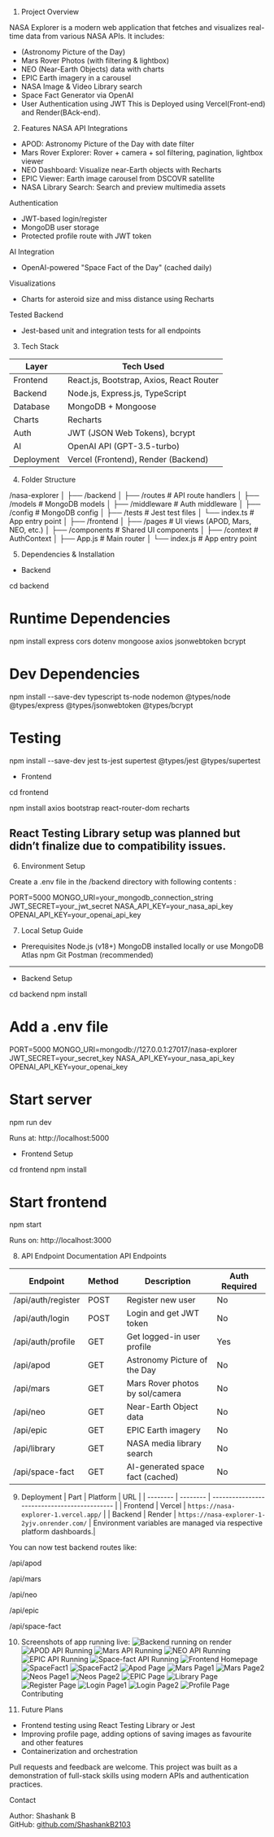 1. Project Overview

NASA Explorer is a modern web application that fetches and visualizes real-time data from various NASA APIs. It includes:
-  (Astronomy Picture of the Day)
- Mars Rover Photos (with filtering & lightbox)
- NEO (Near-Earth Objects) data with charts
- EPIC Earth imagery in a carousel
- NASA Image & Video Library search
- Space Fact Generator via OpenAI
- User Authentication using JWT
This is Deployed using Vercel(Front-end) and Render(BAck-end).

2. Features
NASA API Integrations
- APOD: Astronomy Picture of the Day with date filter
- Mars Rover Explorer: Rover + camera + sol filtering, pagination, lightbox viewer
- NEO Dashboard: Visualize near-Earth objects with Recharts
- EPIC Viewer: Earth image carousel from DSCOVR satellite
- NASA Library Search: Search and preview multimedia assets

Authentication
- JWT-based login/register
- MongoDB user storage
- Protected profile route with JWT token

AI Integration
- OpenAI-powered "Space Fact of the Day" (cached daily)

Visualizations
- Charts for asteroid size and miss distance using Recharts

Tested Backend
- Jest-based unit and integration tests for all endpoints

3. Tech Stack

| Layer       | Tech Used                                  |
|-------------|---------------------------------------------|
| Frontend    | React.js, Bootstrap, Axios, React Router    |
| Backend     | Node.js, Express.js, TypeScript             |
| Database    | MongoDB + Mongoose                          |
| Charts      | Recharts                                    |
| Auth        | JWT (JSON Web Tokens), bcrypt               |
| AI          | OpenAI API (GPT-3.5-turbo)                  |
| Deployment  | Vercel (Frontend), Render (Backend)         |


4. Folder Structure

/nasa-explorer
│
├── /backend
│   ├── /routes            # API route handlers
│   ├── /models            # MongoDB models
│   ├── /middleware        # Auth middleware
│   ├── /config            # MongoDB config
│   ├── /tests             # Jest test files
│   └── index.ts           # App entry point
│
├── /frontend
│   ├── /pages             # UI views (APOD, Mars, NEO, etc.)
│   ├── /components        # Shared UI components
│   ├── /context           # AuthContext
│   ├── App.js             # Main router
│   └── index.js           # App entry point

5. Dependencies & Installation

- Backend

cd backend

# Runtime Dependencies
npm install express cors dotenv mongoose axios jsonwebtoken bcrypt

# Dev Dependencies
npm install --save-dev typescript ts-node nodemon @types/node @types/express @types/jsonwebtoken @types/bcrypt

# Testing
npm install --save-dev jest ts-jest supertest @types/jest @types/supertest

- Frontend

cd frontend

npm install axios bootstrap react-router-dom recharts

## React Testing Library setup was planned but didn’t finalize due to compatibility issues.


6. Environment Setup

Create a .env file in the /backend directory with following contents :

PORT=5000
MONGO_URI=your_mongodb_connection_string
JWT_SECRET=your_jwt_secret
NASA_API_KEY=your_nasa_api_key
OPENAI_API_KEY=your_openai_api_key

7. Local Setup Guide



- Prerequisites
  Node.js (v18+)
  MongoDB installed locally or use MongoDB Atlas
  npm
  Git
  Postman (recommended)

---

- Backend Setup

cd backend
npm install

# Add a .env file
PORT=5000
MONGO_URI=mongodb://127.0.0.1:27017/nasa-explorer
JWT_SECRET=your_secret_key
NASA_API_KEY=your_nasa_api_key
OPENAI_API_KEY=your_openai_key

# Start server
npm run dev

Runs at: http://localhost:5000

- Frontend Setup

cd frontend
npm install

# Start frontend
npm start

Runs on: http://localhost:3000

8. API Endpoint Documentation
API Endpoints

| Endpoint              | Method | Description                       | Auth Required |
|-----------------------|--------|-----------------------------------|---------------|
| /api/auth/register    | POST   | Register new user                 | No            |
| /api/auth/login       | POST   | Login and get JWT token           | No            |
| /api/auth/profile     | GET    | Get logged-in user profile        | Yes           |
| /api/apod             | GET    | Astronomy Picture of the Day      | No            |
| /api/mars             | GET    | Mars Rover photos by sol/camera   | No            |
| /api/neo              | GET    | Near-Earth Object data            | No            |
| /api/epic             | GET    | EPIC Earth imagery                | No            |
| /api/library          | GET    | NASA media library search         | No            |
| /api/space-fact       | GET    | AI-generated space fact (cached)  | No            |



9. Deployment
| Part     | Platform | URL                                          |
| -------- | -------- | -------------------------------------------- |
| Frontend | Vercel   | `https://nasa-explorer-1.vercel.app/`        |
| Backend  | Render   | `https://nasa-explorer-1-2yjv.onrender.com/` |
Environment variables are managed via respective platform dashboards.|

You can now test backend routes like:

/api/apod

/api/mars

/api/neo

/api/epic

/api/space-fact

10. Screenshots of app running live:
![Backend running on render](image.png)
![APOD API Running ](image-1.png)
![Mars API Running](image-2.png)
![NEO API Running](image-3.png)
![EPIC API Running](image-4.png)
![Space-fact API Running](image-5.png)
![Frontend Homepage](image-6.png)
![SpaceFact1](image-7.png)
![SpaceFact2](image-8.png)
![Apod Page](image-9.png)
![Mars Page1](image-10.png)
![Mars Page2](image-11.png)
![Neos Page1](image-12.png)
![Neos Page2](image-13.png)
![EPIC Page](image-14.png)
![Library Page](image-15.png)
![Register Page](image-16.png)
![Login Page1](image-17.png)
![Login Page2](image-18.png)
![Profile Page](image-19.png)
Contributing

11. Future Plans
- Frontend testing using React Testing Library or Jest
- Improving profile page, adding options of saving images as favourite and other features
- Containerization and orchestration

Pull requests and feedback are welcome. This project was built as a demonstration of full-stack skills using modern APIs and authentication practices.

Contact

Author: Shashank B  
GitHub: [github.com/ShashankB2103](https://github.com/ShashankB2103)


